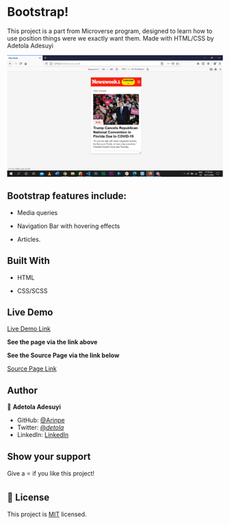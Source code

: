 [](https://img.shields.io/badge/Microverse-blueviolet)

# Bootstrap!

This project is a part from Microverse program, designed to learn how to use position things were we exactly want them. Made with HTML/CSS by  Adetola Adesuyi


![screenshot](assets/img/screenshot.png)

## Bootstrap features include:

- Media queries

- Navigation Bar with hovering effects

- Articles.


## Built With

- HTML

- CSS/SCSS


## Live Demo

[Live Demo Link](https://raw.githack.com/Arinpe/Bootstrap/newsweek/index.html)

**See the page via the link above**

**See the Source Page via the link below**

[Source Page Link](https://www.newsweek.com/)

## Author

👤 **Adetola Adesuyi**

- GitHub: [@Arinpe](https://github.com/Arinpe)
- Twitter: [@_detola_](https://twitter.com/_detola_)
- LinkedIn: [LinkedIn](https://www.linkedin.com/in/adesuyi-adetola-7b4451111/)

## Show your support

Give a ⭐️ if you like this project!

## 📝 License

This project is [MIT](LICENSE) licensed.
